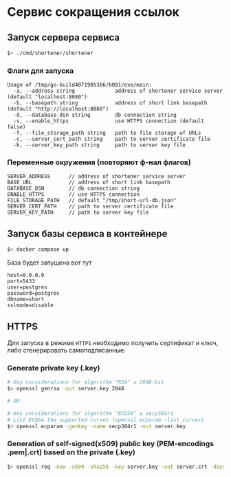 # Сервис сокращения ссылок

## Запуск сервера сервиса

```bash
$> ./cmd/shortener/shortener
```

### Флаги для запуска

```
Usage of /tmp/go-build4071905366/b001/exe/main:
  -a, --address string             address of shortener service server (default "localhost:8080")
  -b, --basepath string            address of short link basepath (default "http://localhost:8080")
  -d, --database_dsn string        db connection string
  -s, --enable_https               use HTTPS connection (default false)
  -f, --file_storage_path string   path to file storage of URLs 
  -c, --server_cert_path string    path to server certificate file
  -k, --server_key_path string     path to server key file
```

### Переменные окружения (повторяют ф-нал флагов)

```
SERVER_ADDRESS      // address of shortener service server 
BASE_URL            // address of short link basepath
DATABASE_DSN        // db connection string
ENABLE_HTTPS        // use HTTPS connection
FILE_STORAGE_PATH   // default "/tmp/short-url-db.json"
SERVER_CERT_PATH    // path to server certificate file
SERVER_KEY_PATH     // path to server key file
```

## Запуск базы сервиса в контейнере

```bash
$> docker compose up
```

База будет запущена вот тут

```
host=0.0.0.0
port=5433
user=postgres
password=postgres
dbname=short
sslmode=disable
```

## HTTPS

Для запуска в режиме `HTTPS` необходимо получить сертификат и ключ, либо сгенерировать самоподписанные:

### Generate private key (.key)

```bash
# Key considerations for algorithm "RSA" ≥ 2048-bit
$> openssl genrsa -out server.key 2048

# OR

# Key considerations for algorithm "ECDSA" ≥ secp384r1
# List ECDSA the supported curves (openssl ecparam -list_curves)
$> openssl ecparam -genkey -name secp384r1 -out server.key
```

### Generation of self-signed(x509) public key (PEM-encodings .pem|.crt) based on the private (.key)

```bash
$> openssl req -new -x509 -sha256 -key server.key -out server.crt -days 3650
```